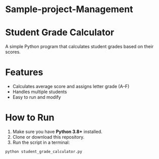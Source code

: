 # Sample-project-Management
# Student Grade Calculator

A simple Python program that calculates student grades based on their scores.

# Features
- Calculates average score and assigns letter grade (A–F)
- Handles multiple students
- Easy to run and modify

# How to Run
1. Make sure you have **Python 3.8+** installed.
2. Clone or download this repository.
3. Run the script in a terminal:

```bash
python student_grade_calculator.py
